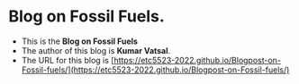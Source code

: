 
#  Blog on Fossil Fuels.

* This is the **Blog on Fossil Fuels** 
* The author of this blog is **Kumar Vatsal**.
* The URL for this blog is [https://etc5523-2022.github.io/Blogpost-on-Fossil-fuels/](https://etc5523-2022.github.io/Blogpost-on-Fossil-fuels/)
